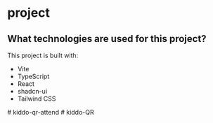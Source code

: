 # project


## What technologies are used for this project?

This project is built with:

- Vite
- TypeScript
- React
- shadcn-ui
- Tailwind CSS


#   k i d d o - q r - a t t e n d  
 #   k i d d o - Q R  
 